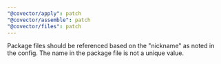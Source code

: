 ```yaml
---
"@covector/apply": patch
"@covector/assemble": patch
"@covector/files": patch
---
```


Package files should be referenced based on the "nickname" as noted in the config. The name in the package file is not a unique value.
